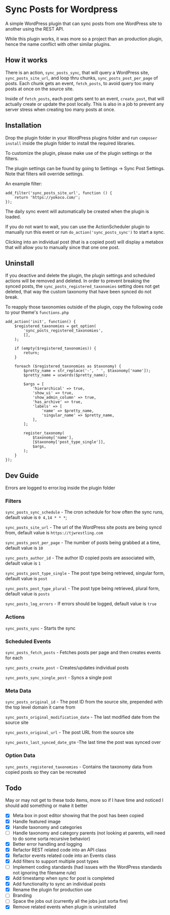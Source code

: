# Sync Posts for Wordpress

A simple WordPress plugin that can sync posts from one WordPress site to another using the REST API.

While this plugin works, it was more so a project than an production plugin, hence the name conflict with other similar plugins.

## How it works

There is an action, `sync_posts_sync`, that will query a WordPress site, `sync_posts_site_url`, and loop thru chunks, `sync_posts_post_per_page` of posts. Each chunk gets an event, `fetch_posts`, to avoid query too many posts at once on the source site.

Inside of `fetch_posts`, each post gets sent to an event, `create_post`, that will actually create or update the post locally. This is also in a job to prevent any server stress when creating too many posts at once.

## Installation

Drop the plugin folder in your WordPress plugins folder and run `composer install` inside the plugin folder to install the required libraries.

To customize the plugin, please make use of the plugin settings or the filters.

The plugin settings can be found by going to Settings -> Sync Post Settings. Note that filters will override settings.

An example filter:

```
add_filter('sync_posts_site_url', function () {
	return 'https://yokoco.com/';
});
```

The daily sync event will automatically be created when the plugin is loaded.

If you do not want to wait, you can use the ActionScheduler plugin to manually run this event or run `do_action('sync_posts_sync')` to start a sync.

Clicking into an individual post (that is a copied post) will display a metabox that will allow you to manually since that one one post.

## Uninstall

If you deactive and delete the plugin, the plugin settings and scheduled actions will be removed and deleted. In order to prevent breaking the synced posts, the `sync_posts_registered_taxonomies` setting does not get deleted, that way the custom taxonomy that have been synced do not break.

To reapply those taxonomies outside of the plugin, copy the following code to your theme's `functions.php`

```
add_action('init', function() {
	$registered_taxonomies = get_option(
		'sync_posts_registered_taxonomies',
		[],
	);

	if (empty($registered_taxonomies)) {
		return;
	}

	foreach ($registered_taxonomies as $taxonomy) {
		$pretty_name = str_replace('-', ' ', $taxonomy['name']);
		$pretty_name = ucwords($pretty_name);

		$args = [
			'hierarchical' => true,
			'show_ui' => true,
			'show_admin_column' => true,
			'has_archive' => true,
			'labels' => [
				'name' => $pretty_name,
				'singular_name' => $pretty_name,
			],
		];

		register_taxonomy(
			$taxonomy['name'],
			[$taxonomy['post_type_single']],
			$args,
		);
	}
});
```

## Dev Guide

Errors are logged to error.log inside the plugin folder

### Filters

`sync_posts_sync_schedule` - The cron schedule for how often the sync runs, default value is `0 4,14 * * *`;

`sync_posts_site_url` - The url of the WordPress site posts are being syncd from, default value is `https://tjwrestling.com`

`sync_posts_post_per_page` - The number of posts being grabbed at a time, default value is `10`

`sync_posts_author_id` - The author ID copied posts are associated with, default value is `1`

`sync_posts_post_type_single` - The post type being retrieved, singular form, default value is `post`

`sync_posts_post_type_plural` - The post type being retrieved, plural form, default value is `posts`

`sync_posts_log_errors` - If errors should be logged, default value is `true`

### Actions

`sync_posts_sync` - Starts the sync

### Scheduled Events

`sync_posts_fetch_posts` - Fetches posts per page and then creates events for each

`sync_posts_create_post` - Creates/updates individual posts

`sync_posts_sync_single_post` - Syncs a single post

### Meta Data

`sync_posts_original_id` - The post ID from the source site, prepended with the top level domain it came from

`sync_posts_original_modification_date` - The last modified date from the source site

`sync_posts_original_url` - The post URL from the source site

`sync_posts_last_synced_date_gtm` -The last time the post was synced over

### Option Data

`sync_posts_registered_taxonomies` - Contains the taxonomy data from copied posts so they can be recreated

## Todo

May or may not get to these todo items, more so if I have time and noticed I should add something or make it better

- [x] Meta box in post editor showing that the post has been copied
- [x] Handle featured image
- [x] Handle taxonomy and categories
- [ ] Handle taxonomy and category parents (not looking at parents, will need to do some sorta recursive behavior)
- [x] Better error handling and logging
- [x] Refactor REST related code into an API class
- [x] Refactor events related code into an Events class
- [x] Add filters to support multiple post types
- [ ] Implement coding standards (had issues with the WordPress standards not ignoring the filename rule)
- [x] Add timestamp when sync for post is completed
- [x] Add functionality to sync an individual posts
- [x] Rename the plugin for production use
- [ ] Branding
- [ ] Space the jobs out (currently all the jobs just sorta fire)
- [x] Remove related events when plugin is uninstalled
